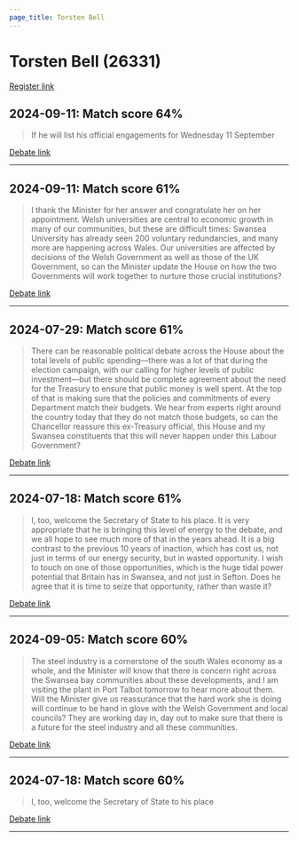 ```yaml
---
page_title: Torsten Bell
---
```


# Torsten Bell  (26331)

[Register link](https://www.theyworkforyou.com/mp/26331/register)



## 2024-09-11: Match score 64%

>If he will list his official engagements for Wednesday 11 September

[Debate link](https://www.theyworkforyou.com/debates/?id=2024-09-11b.816.8) 

---



## 2024-09-11: Match score 61%

>I thank the Minister for her answer and congratulate her on her appointment. Welsh universities are central to economic growth in many of our communities, but these are difficult times: Swansea University has already seen 200 voluntary redundancies, and many more are happening across Wales. Our universities are affected by decisions of the Welsh Government as well as those of the UK Government, so can the Minister update the House on how the two Governments will work together to nurture those crucial institutions?

[Debate link](https://www.theyworkforyou.com/debates/?id=2024-09-11b.814.2) 

---



## 2024-07-29: Match score 61%

>There can be reasonable political debate across the House about the total levels of public spending—there was a lot of that during the election campaign, with our calling for higher levels of public investment—but there should be complete agreement about the need for the Treasury to ensure that public money is well spent. At the top of that is making sure that the policies and  commitments of every Department match their budgets. We hear from experts right around the country today that they do not match those budgets, so can the Chancellor reassure this ex-Treasury official, this House and my Swansea constituents that this will never happen under this Labour Government?

[Debate link](https://www.theyworkforyou.com/debates/?id=2024-07-29c.1055.6) 

---



## 2024-07-18: Match score 61%

>I, too, welcome the Secretary of State to his place. It is very appropriate that he is bringing this level of energy to the debate, and we all hope to see much more of that in the years ahead. It is a big contrast to the previous 10 years of inaction, which has cost us, not just in terms of our energy security, but in wasted opportunity. I wish to touch on one of those opportunities, which is the huge tidal power potential that Britain has in Swansea, and not just in Sefton. Does he agree that it is time to seize that opportunity, rather than waste it?

[Debate link](https://www.theyworkforyou.com/debates/?id=2024-07-18f.203.3) 

---



## 2024-09-05: Match score 60%

>The steel industry is a cornerstone of the south Wales economy as a whole, and the Minister will know that there is concern right across the Swansea bay communities about these developments, and I am visiting the plant in Port Talbot tomorrow to hear more about them. Will the Minister give us reassurance that the hard work she is doing will continue to be hand in glove with the Welsh Government  and local councils? They are working day in, day out to make sure that there is a future for the steel industry and all these communities.

[Debate link](https://www.theyworkforyou.com/debates/?id=2024-09-05b.427.4) 

---



## 2024-07-18: Match score 60%

>I, too, welcome the Secretary of State to his place

[Debate link](https://www.theyworkforyou.com/debates/?id=2024-07-18f.203.3) 

---

